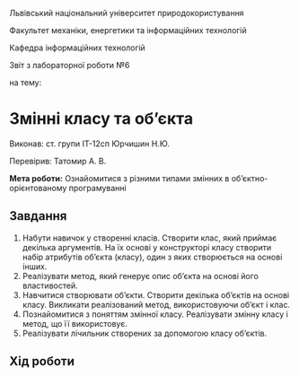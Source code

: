 Львівський національний університет природокористування 

Факультет механіки, енергетики та інформаційних технологій 

Кафедра інформаційних технологій 

Звіт з лабораторної роботи №6 

на тему: 
# Змінні класу та об’єкта 

Виконав: ст. групи ІТ-12сп Юрчишин Н.Ю. 

Перевірив: Татомир А. В. 

**Мета роботи:** Ознайомитися з різними типами змінних в об’єктно-орієнтованому програмуванні

## Завдання
1. Набути навичок у створенні класів. Створити клас, який приймає декілька аргументів. На їх основі у конструкторі класу створити набір атрибутів об’єкта (класу), 
один з яких створюється на основі інших.
3. Реалізувати метод, який генерує опис об’єкта на основі його властивостей.
4. Навчитися створювати об’єкти. Створити декілька об’єктів на основі класу. Викликати реалізований метод, використовуючи об’єкт і клас.
5. Познайомитися з поняттям змінної класу. Реалізувати змінну класу і метод, що її використовує.
6. Реалізувати лічильник створених за допомогою класу об’єктів.

## Хід роботи
